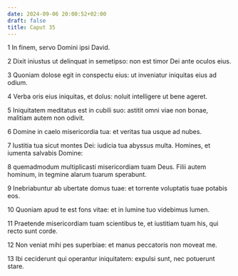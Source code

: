 ```yaml
---
date: 2024-09-06 20:00:52+02:00
draft: false
title: Caput 35
---
```





1 In finem, servo Domini ipsi David.

2 Dixit iniustus ut delinquat in semetipso: non est timor Dei ante oculos eius.

3 Quoniam dolose egit in conspectu eius: ut inveniatur iniquitas eius ad odium.

4 Verba oris eius iniquitas, et dolus: noluit intelligere ut bene ageret.

5 Iniquitatem meditatus est in cubili suo: astitit omni viae non bonae, malitiam autem non odivit.

6 Domine in caelo misericordia tua: et veritas tua usque ad nubes.

7 Iustitia tua sicut montes Dei: iudicia tua abyssus multa. Homines, et iumenta salvabis Domine:

8 quemadmodum multiplicasti misericordiam tuam Deus. Filii autem hominum, in tegmine alarum tuarum sperabunt.

9 Inebriabuntur ab ubertate domus tuae: et torrente voluptatis tuae potabis eos.

10 Quoniam apud te est fons vitae: et in lumine tuo videbimus lumen.

11 Praetende misericordiam tuam scientibus te, et iustitiam tuam his, qui recto sunt corde.

12 Non veniat mihi pes superbiae: et manus peccatoris non moveat me.

13 Ibi ceciderunt qui operantur iniquitatem: expulsi sunt, nec potuerunt stare.

